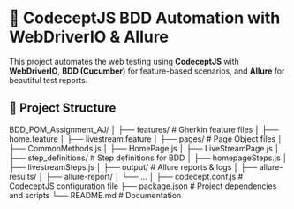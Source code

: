 # 🧪 CodeceptJS BDD Automation with WebDriverIO & Allure

This project automates the web testing using **CodeceptJS** with **WebDriverIO**, **BDD (Cucumber)** for feature-based scenarios, and **Allure** for beautiful test reports.

## 📁 Project Structure

BDD_POM_Assignment_AJ/
│
├── features/                  # Gherkin feature files
│   ├── home.feature
│   ├── livestream.feature
│
├── pages/                     # Page Object files
│   ├── CommonMethods.js
│   ├── HomePage.js
│   ├── LiveStreamPage.js
│
├── step_definitions/          # Step definitions for BDD
│   ├── homepageSteps.js
│   ├── livestreamSteps.js
│
├── output/                    # Allure reports & logs
│   ├── allure-results/
│   ├── allure-report/
│   └── ...
│
├── codecept.conf.js           # CodeceptJS configuration file
├── package.json               # Project dependencies and scripts
└── README.md                  # Documentation

